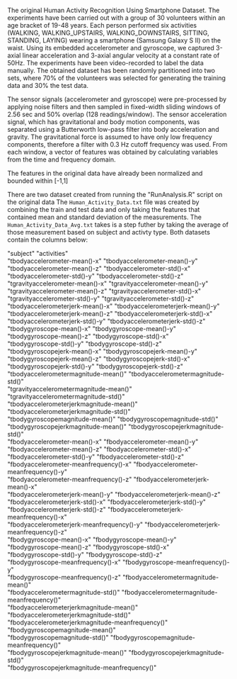 The original Human Activity Recognition Using Smartphone Dataset. The experiments have been carried out with a group of 30 volunteers within an age bracket of 19-48 years. Each person performed six activities (WALKING, WALKING_UPSTAIRS, WALKING_DOWNSTAIRS, SITTING, STANDING, LAYING) wearing a smartphone (Samsung Galaxy S II) on the waist. Using its embedded accelerometer and gyroscope, we captured 3-axial linear acceleration and 3-axial angular velocity at a constant rate of 50Hz. The experiments have been video-recorded to label the data manually. The obtained dataset has been randomly partitioned into two sets, where 70% of the volunteers was selected for generating the training data and 30% the test data. 

The sensor signals (accelerometer and gyroscope) were pre-processed by applying noise filters and then sampled in fixed-width sliding windows of 2.56 sec and 50% overlap (128 readings/window). The sensor acceleration signal, which has gravitational and body motion components, was separated using a Butterworth low-pass filter into body acceleration and gravity. The gravitational force is assumed to have only low frequency components, therefore a filter with 0.3 Hz cutoff frequency was used. From each window, a vector of features was obtained by calculating variables from the time and frequency domain.

The features in the original data have already been normalized and bounded within [-1,1]

There are two dataset created from running the "RunAnalysis.R" script on the original data The `Human_Activity_Data.txt` file was created by combining the train and test data and only taking the features that contained mean and standard deviation of the measurements. The `Human_Activity_Data_Avg.txt` takes is a step futher by taking the average of those measurement based on subject and activty type. Both datasets contain the columns below:


"subject"                                         "activities"                                     
"tbodyaccelerometer-mean()-x"                     "tbodyaccelerometer-mean()-y"                    
"tbodyaccelerometer-mean()-z"                     "tbodyaccelerometer-std()-x"                     
"tbodyaccelerometer-std()-y"                      "tbodyaccelerometer-std()-z"                     
"tgravityaccelerometer-mean()-x"                  "tgravityaccelerometer-mean()-y"                 
"tgravityaccelerometer-mean()-z"                  "tgravityaccelerometer-std()-x"                  
"tgravityaccelerometer-std()-y"                   "tgravityaccelerometer-std()-z"                  
"tbodyaccelerometerjerk-mean()-x"                 "tbodyaccelerometerjerk-mean()-y"                
"tbodyaccelerometerjerk-mean()-z"                 "tbodyaccelerometerjerk-std()-x"                 
"tbodyaccelerometerjerk-std()-y"                  "tbodyaccelerometerjerk-std()-z"                 
"tbodygyroscope-mean()-x"                         "tbodygyroscope-mean()-y"                        
"tbodygyroscope-mean()-z"                         "tbodygyroscope-std()-x"                         
"tbodygyroscope-std()-y"                          "tbodygyroscope-std()-z"                         
"tbodygyroscopejerk-mean()-x"                     "tbodygyroscopejerk-mean()-y"                    
"tbodygyroscopejerk-mean()-z"                     "tbodygyroscopejerk-std()-x"                     
"tbodygyroscopejerk-std()-y"                      "tbodygyroscopejerk-std()-z"                     
"tbodyaccelerometermagnitude-mean()"              "tbodyaccelerometermagnitude-std()"              
"tgravityaccelerometermagnitude-mean()"           "tgravityaccelerometermagnitude-std()"           
"tbodyaccelerometerjerkmagnitude-mean()"          "tbodyaccelerometerjerkmagnitude-std()"          
"tbodygyroscopemagnitude-mean()"                  "tbodygyroscopemagnitude-std()"                  
"tbodygyroscopejerkmagnitude-mean()"              "tbodygyroscopejerkmagnitude-std()"              
"fbodyaccelerometer-mean()-x"                     "fbodyaccelerometer-mean()-y"                    
"fbodyaccelerometer-mean()-z"                     "fbodyaccelerometer-std()-x"                     
"fbodyaccelerometer-std()-y"                      "fbodyaccelerometer-std()-z"                     
"fbodyaccelerometer-meanfrequency()-x"            "fbodyaccelerometer-meanfrequency()-y"           
"fbodyaccelerometer-meanfrequency()-z"            "fbodyaccelerometerjerk-mean()-x"                
"fbodyaccelerometerjerk-mean()-y"                 "fbodyaccelerometerjerk-mean()-z"                
"fbodyaccelerometerjerk-std()-x"                  "fbodyaccelerometerjerk-std()-y"                 
"fbodyaccelerometerjerk-std()-z"                  "fbodyaccelerometerjerk-meanfrequency()-x"       
"fbodyaccelerometerjerk-meanfrequency()-y"        "fbodyaccelerometerjerk-meanfrequency()-z"       
"fbodygyroscope-mean()-x"                         "fbodygyroscope-mean()-y"                        
"fbodygyroscope-mean()-z"                         "fbodygyroscope-std()-x"                         
"fbodygyroscope-std()-y"                          "fbodygyroscope-std()-z"                         
"fbodygyroscope-meanfrequency()-x"                "fbodygyroscope-meanfrequency()-y"               
"fbodygyroscope-meanfrequency()-z"                "fbodyaccelerometermagnitude-mean()"             
"fbodyaccelerometermagnitude-std()"               "fbodyaccelerometermagnitude-meanfrequency()"    
"fbodyaccelerometerjerkmagnitude-mean()"          "fbodyaccelerometerjerkmagnitude-std()"          
"fbodyaccelerometerjerkmagnitude-meanfrequency()" "fbodygyroscopemagnitude-mean()"                 
"fbodygyroscopemagnitude-std()"                   "fbodygyroscopemagnitude-meanfrequency()"        
"fbodygyroscopejerkmagnitude-mean()"              "fbodygyroscopejerkmagnitude-std()"              
"fbodygyroscopejerkmagnitude-meanfrequency()" 
